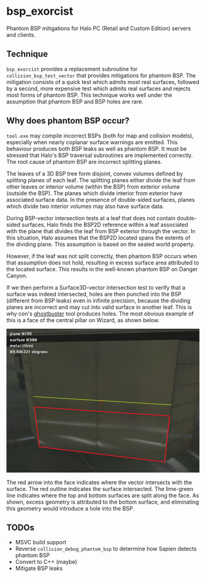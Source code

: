 # bsp_exorcist
Phantom BSP mitigations for Halo PC (Retail and Custom Edition) servers and clients.

## Technique
`bsp_exorcist` provides a replacement subroutine for `collision_bsp_test_vector` 
that provides mitigations for phantom BSP. The mitigation consists of a quick test 
which admits most real surfaces, followed by a second, more expensive test which 
admits real surfaces and rejects most forms of phantom BSP. This technique works 
well under the assumption that phantom BSP and BSP holes are rare.

## Why does phantom BSP occur?
`tool.exe` may compile incorrect BSPs (both for map and collision models), 
especially when nearly coplanar surface warnings are emitted. This behaviour 
produces both BSP leaks as well as phantom BSP. It must be stressed that Halo's BSP 
traversal subroutines are implemented correctly. The root cause of phantom BSP are 
incorrect splitting planes.

The leaves of a 3D BSP tree form disjoint, convex volumes defined by splitting 
planes of each leaf. The splitting planes either divide the leaf from other leaves 
or interior volume (within the BSP) from exterior volume (outside the BSP). The 
planes which divide interior from exterior have associated surface data. In the 
presence of double-sided surfaces, planes which divide two interior volumes may also
have surface data.

During BSP-vector intersection tests at a leaf that does not contain double-sided 
surfaces, Halo finds the BSP2D reference within a leaf associated with the plane 
that divides the leaf from BSP exterior through the vector. In this situation, Halo 
assumes that the BSP2D located spans the extents of the dividing plane. This 
assumption is based on the sealed world property. 

However, if the leaf was not split correctly, then phantom BSP occurs when that 
assumption does not hold, resulting in excess surface area attributed to the located
surface. This results in the well-known phantom BSP on Danger Canyon.

If we then perform a Surface3D-vector intersection test to verify that a surface was 
indeed intersected, holes are then punched into the BSP (different from BSP leaks) 
even in infinite precision, because the dividing planes are incorrect and may cut 
into valid surface in another leaf. This is why con's [ghostbuster](https://opencarnage.net/index.php?/topic/8069-ghostbuster-a-phantom-bsp-tag-fixer-deprecated/)
tool produces holes. The most obvious example of this is a face of the central 
pillar on Wizard, as shown below.

![wizard_phantom_bsp](/wizard_phantom_bsp.png)

The red arrow into the face indicates where the vector intersects with the surface.
The red outline indicates the surface intersected. The lime-green line indicates 
where the top and bottom surfaces are split along the face. As shown, excess 
geometry is attributed to the bottom surface, and eliminating this geometry would 
introduce a hole into the BSP.

## TODOs
 * MSVC build support
 * Reverse `collision_debug_phantom_bsp` to determine how Sapien detects phantom BSP
 * Convert to C++ (maybe)
 * Mitigate BSP leaks